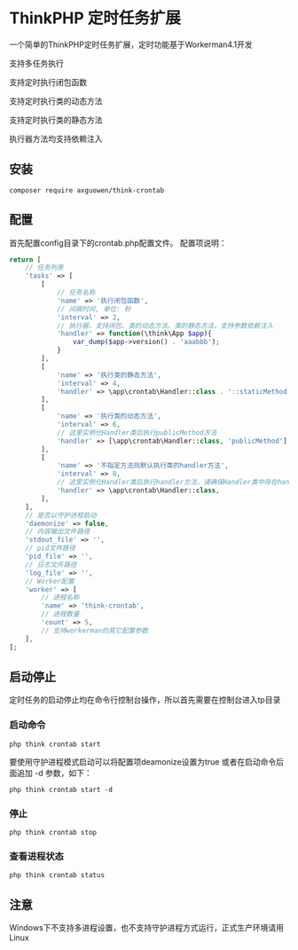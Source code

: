 # ThinkPHP 定时任务扩展

一个简单的ThinkPHP定时任务扩展，定时功能基于Workerman4.1开发

支持多任务执行

支持定时执行闭包函数

支持定时执行类的动态方法

支持定时执行类的静态方法

执行器方法均支持依赖注入

## 安装

~~~
composer require axguowen/think-crontab
~~~

## 配置

首先配置config目录下的crontab.php配置文件。
配置项说明：

~~~php
return [
    // 任务列表
    'tasks' => [
        [
            // 任务名称
            'name' => '执行闭包函数',
            // 间隔时间, 单位: 秒
            'interval' => 2,
            // 执行器，支持闭包、类的动态方法、类的静态方法，支持参数依赖注入
            'handler' => function(\think\App $app){
                var_dump($app->version() . 'aaabbb');
            }
        ],
        [
            'name' => '执行类的静态方法',
            'interval' => 4,
            'handler' => \app\crontab\Handler::class . '::staticMethod',
        ],
        [
            'name' => '执行类的动态方法',
            'interval' => 6,
            // 这里实例化Handler类后执行publicMethod方法
            'handler' => [\app\crontab\Handler::class, 'publicMethod'],
        ],
        [
            'name' => '不指定方法则默认执行类的handler方法',
            'interval' => 8,
            // 这里实例化Handler类后执行handler方法，请确保Handler类中存在handler方法
            'handler' => \app\crontab\Handler::class,
        ],
    ],
    // 是否以守护进程启动
    'daemonize' => false,
    // 内容输出文件路径
    'stdout_file' => '',
    // pid文件路径
    'pid_file' => '',
    // 日志文件路径
    'log_file' => '',
    // Worker配置
    'worker' => [
        // 进程名称
        'name' => 'think-crontab',
        // 进程数量
        'count' => 5,
        // 支持workerman的其它配置参数
    ],
];
~~~

## 启动停止

定时任务的启动停止均在命令行控制台操作，所以首先需要在控制台进入tp目录

### 启动命令

~~~
php think crontab start
~~~

要使用守护进程模式启动可以将配置项deamonize设置为true
或者在启动命令后面追加 -d 参数，如下：
~~~
php think crontab start -d
~~~

### 停止
~~~
php think crontab stop
~~~

### 查看进程状态
~~~
php think crontab status
~~~

## 注意
Windows下不支持多进程设置，也不支持守护进程方式运行，正式生产环境请用Linux